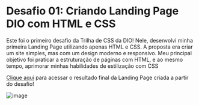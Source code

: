 # Desafio 01: Criando Landing Page DIO com HTML e CSS

Este foi o primeiro desafio da Trilha de CSS da DIO! Nele, desenvolvi minha primeira Landing Page utilizando apenas HTML e CSS. 
A proposta era criar um site simples, mas com um design moderno e responsivo. Meu principal objetivo foi praticar a estruturação de páginas com HTML, e ao mesmo tempo,
aprimorar minhas habilidades de estilização com CSS

[Clique aqui](https://lucas-0liveira.github.io/Landing-Page-DIO/) para acessar o resultado final da Landing Page criada a partir do desafio!

![image](https://user-images.githubusercontent.com/55519539/183538055-6cce606c-7d1d-4d15-a4be-ffeb5b37c956.png)
